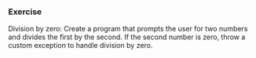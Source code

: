 ### Exercise
Division by zero: Create a program that prompts the user for two numbers and divides the first by the second. If the second number is zero, throw a custom exception to handle division by zero.

